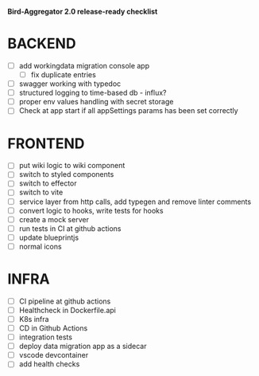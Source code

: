 **Bird-Aggregator 2.0 release-ready checklist**

# BACKEND
 - [ ] add workingdata migration console app
    - [ ] fix duplicate entries
 - [ ] swagger working with typedoc
 - [ ] structured logging to time-based db - influx?
 - [ ] proper env values handling with secret storage
 - [ ] Check at app start if all appSettings params has been set correctly

# FRONTEND
 - [ ] put wiki logic to wiki component
 - [ ] switch to styled components
 - [ ] switch to effector
 - [ ] switch to vite
 - [ ] service layer from http calls, add typegen and remove linter comments
 - [ ] convert logic to hooks, write tests for hooks
 - [ ] create a mock server
 - [ ] run tests in CI at github actions
 - [ ] update blueprintjs
 - [ ] normal icons

# INFRA

 - [ ] CI pipeline at github actions
 - [ ] Healthcheck in Dockerfile.api
 - [ ] K8s infra
 - [ ] CD in Github Actions
 - [ ] integration tests
 - [ ] deploy data migration app as a sidecar
 - [ ] vscode devcontainer
 - [ ] add health checks